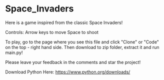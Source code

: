 # Space_Invaders

Here is a game inspired from the classic Space Invaders!

Controls:
Arrow keys to move
Space to shoot

To play, go to the page where you see this file and click "Clone" or "Code" on the top - right hand side. Then download to zip folder, extract it and run main.py!

Please leave your feedback in the comments and star the project!

Download Python Here: https://www.python.org/downloads/
